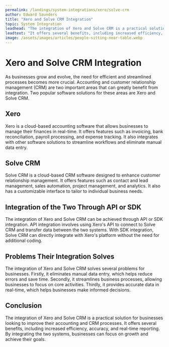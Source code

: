 ```yaml
---
permalink: /landings/system-integrations/xero/solve-crm
author: Edward Saunders
title: "Xero and Solve CRM Integration"
topic: System Integration
leadhead: "The integration of Xero and Solve CRM is a practical solution for businesses looking to improve their accounting and CRM processes"
leadtext: "It offers several benefits, including increased efficiency, accuracy, and real-time reporting. By integrating the two systems, businesses can focus on growth and achieve their goals."
image: /assets/images/articles/people-sitting-near-table.webp
---
```

<div class="arttext">	<h1>Xero and Solve CRM Integration</h1>
	<p>As businesses grow and evolve, the need for efficient and streamlined processes becomes more crucial. Accounting and customer relationship management (CRM) are two important areas that can greatly benefit from integration. Two popular software solutions for these areas are Xero and Solve CRM.</p>
	<h2>Xero</h2>
	<p>Xero is a cloud-based accounting software that allows businesses to manage their finances in real-time. It offers features such as invoicing, bank reconciliation, payroll processing, and expense tracking. It also integrates with other software solutions to streamline workflows and eliminate manual data entry.</p>
	<h2>Solve CRM</h2>
	<p>Solve CRM is a cloud-based CRM software designed to enhance customer relationship management. It offers features such as contact and lead management, sales automation, project management, and analytics. It also has a customizable interface to tailor to individual business needs.</p>
	<h2>Integration of the Two Through API or SDK</h2>
	<p>The integration of Xero and Solve CRM can be achieved through API or SDK integration. API integration involves using Xero's API to connect to Solve CRM and transfer data between the two systems. With SDK integration, Solve CRM can directly integrate with Xero's platform without the need for additional coding.</p>
	<h2>Problems Their Integration Solves</h2>
	<p>The integration of Xero and Solve CRM solves several problems for businesses. Firstly, it eliminates manual data entry, which helps reduce errors and save time. Secondly, it streamlines business processes, allowing businesses to focus on core activities. Thirdly, it provides accurate data in real-time, which helps businesses make informed decisions.</p>
	<h2>Conclusion</h2>
	<p>The integration of Xero and Solve CRM is a practical solution for businesses looking to improve their accounting and CRM processes. It offers several benefits, including increased efficiency, accuracy, and real-time reporting. By integrating the two systems, businesses can focus on growth and achieve their goals.</p>
</div>